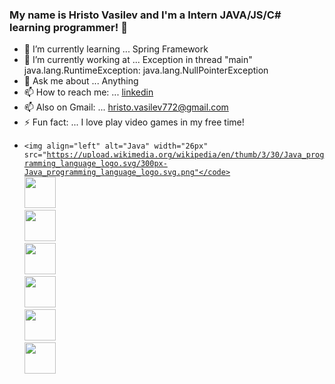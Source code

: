 ### My name is Hristo Vasilev and I'm a Intern JAVA/JS/C# learning programmer!  👋

- 🌱 I’m currently learning ... Spring Framework
- 🔭 I’m currently working at ... Exception in thread "main" java.lang.RuntimeException: java.lang.NullPointerException
- 💬 Ask me about ... Anything
- 📫 How to reach me: ... [linkedin](https://www.linkedin.com/in/hristo-vasilev-60a61a204/)
- 📫 Also on Gmail: ... hristo.vasilev772@gmail.com
- ⚡ Fun fact: ... I love play video games in my free time!

* <code><img align="left" alt="Java" width="26px" src="https://upload.wikimedia.org/wikipedia/en/thumb/3/30/Java_programming_language_logo.svg/300px-Java_programming_language_logo.svg.png"</code>
<code><img height="50" src="https://simpleicons.org/icons/javascript.svg"></code>
<code><img height="50" src="https://upload.wikimedia.org/wikipedia/commons/0/0d/C_Sharp_wordmark.svg"></code>
<code><img height="50" src="https://simpleicons.org/icons/html5.svg"></code>
<code><img height="50" src="https://simpleicons.org/icons/css3.svg"></code>
<code><img height="50" src="https://simpleicons.org/icons/mysql.svg"></code>
<code><img height="50" src="https://simpleicons.org/icons/spring.svg"></code>
